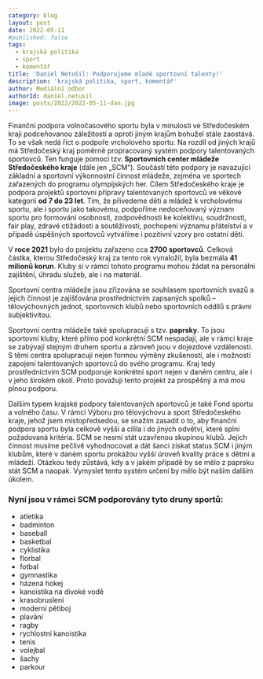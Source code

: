 ```yaml
---
category: blog
layout: post
date: 2022-05-11
#published: false
tags: 
  - krajská politika
  - sport
  - komentář
title: 'Daniel Netušil: Podporujeme mladé sportovní talenty!'
description: 'krajská politika, sport, komentář'
author: Mediální odbor
authorId: daniel.netusil
image: posts/2022/2022-05-11-dan.jpg
---
```


Finanční podpora volnočasového sportu byla v minulosti ve Středočeském kraji podceňovanou záležitostí a oproti jiným krajům bohužel stále zaostává. To se však nedá říct o podpoře vrcholového sportu. Na rozdíl od jiných krajů má Středočeský kraj poměrně propracovaný systém podpory talentovaných sportovců. Ten funguje pomocí tzv. **Sportovních center mládeže Středočeského kraje** (dále jen „SCM“). Součástí této podpory je navazující základní a sportovní výkonnostní činnost mládeže, zejména ve sportech zařazených do programu olympijských her. Cílem Středočeského kraje je podpora projektů sportovní přípravy talentovaných sportovců ve věkové kategorii **od 7 do 23 let**. Tím, že přivedeme děti a mládež k vrcholovému sportu, ale i sportu jako takovému, podpoříme nedoceňovaný význam sportu pro formování osobnosti, zodpovědnosti ke kolektivu, soudržnosti, fair play, zdravé ctižádosti a soutěživosti, pochopení významu přátelství a v případě úspěšných sportovců vytváříme i pozitivní vzory pro ostatní děti. 

V **roce 2021** bylo do projektu zařazeno cca **2700 sportovců**. Celková částka, kterou Středočeský kraj za tento rok vynaložil, byla bezmála **41 milionů korun**. Kluby si  v rámci tohoto programu mohou žádat na personální zajištění, úhradu služeb, ale i na materiál. 

Sportovní centra mládeže jsou zřizována se souhlasem sportovních svazů a jejich činnost je zajišťována prostřednictvím zapsaných spolků – tělovýchovných jednot, sportovních klubů nebo sportovních oddílů s právní subjektivitou.

Sportovní centra mládeže také spolupracují s tzv. **paprsky**. To jsou sportovní kluby, které přímo pod konkrétní SCM nespadají, ale v rámci kraje se zabývají stejným druhem sportu a zároveň jsou v dojezdové vzdálenosti. S těmi centra spolupracují nejen formou výměny zkušeností, ale i možností zapojení talentovaných sportovců do svého programu. Kraj tedy prostřednictvím SCM podporuje konkrétní sport nejen v daném centru, ale i v jeho širokém okolí. Proto považuji tento projekt za prospěšný a má mou plnou podporu.

Dalším typem krajské podpory talentovaných sportovců je také Fond sportu a volného času. V rámci Výboru pro tělovýchovu a sport Středočeského kraje, jehož jsem místopředsedou, se snažím zasadit o to, aby finanční podpora sportu byla celkově vyšší a cílila i do jiných odvětví, které splní požadovaná kritéria. SCM se nesmí stát uzavřenou skupinou klubů. Jejich činnost musíme pečlivě vyhodnocovat a dát šanci získat status SCM i jiným klubům, které v daném sportu prokážou vyšší úroveň kvality práce s dětmi a mládeží. Otázkou tedy zůstává, kdy a v jakém případě by se mělo z paprsku stát SCM a naopak. Vymyslet tento systém určení by mělo být naším dalším úkolem.

### Nyní jsou v rámci SCM podporovány tyto druny sportů: 
* atletika
* badminton
* baseball
* basketbal
* cyklistika
* florbal
* fotbal
* gymnastika
* házená hokej
* kanoistika na divoké vodě
* krasobruslení
* moderní pětiboj
* plavání
* ragby
* rychlostní kanoistika
* tenis
* volejbal
* šachy
* parkour 
